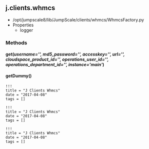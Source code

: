 <!-- toc -->
## j.clients.whmcs

- /opt/jumpscale8/lib/JumpScale/clients/whmcs/WhmcsFactory.py
- Properties
    - logger

### Methods

#### get(*username='', md5_password='', accesskey='', url='', cloudspace_product_id='', operations_user_id='', operations_department_id='', instance='main'*) 

#### getDummy() 


```
!!!
title = "J Clients Whmcs"
date = "2017-04-08"
tags = []
```

```
!!!
title = "J Clients Whmcs"
date = "2017-04-08"
tags = []
```

```
!!!
title = "J Clients Whmcs"
date = "2017-04-08"
tags = []
```
